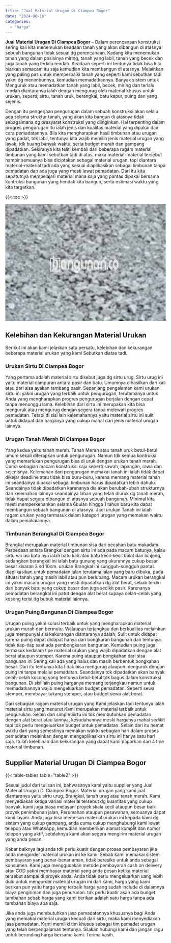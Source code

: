 ```yaml
---
title: "Jual Material Urugan Di Ciampea Bogor"
date: "2024-08-16"
categories: 
  - "harga"
---
```


**Jual Material Urugan Di Ciampea Bogor** – Dalam perencanaan konstruksi sering kali kita menemukan keadaan tanah yang akan dibangun di atasnya sebuah bangunan tidak sesuai dg perencanaan. Kadang kita menemukan tanah yang dalam posisinya miring, tanah yang labil, tanah yang becek dan juga tanah yang terlalu rendah. Keadaan seperti ini tentunya tidak bisa kita biarkan semacam itu saja kemudian kita membangun di atasnya. Melainkan yang paling pas untuk memperbaiki tanah yang seperti kami sebutkan tadi yakni dg menimbunnya, kemudian memadatkannya. Banyak sistem untuk Menguruk atau memadatkan tanah yang labil, becek, miring dan terlalu rendah diantaranya ialah dengan mengurug oleh material khusus untuk urukan, seperti; sirtu, tanah uruk, berangkal, batu kapur, puing dan yang sejenis.

Dengan itu pengerjaan pengurugan dalam sebuah konstruksi akan selalu ada selama struktur tanah, yang akan kita bangun di atasnya tidak sebagaimana dg prasyarat konstruksi yang diinginkan. Hal terpenting dalam progres pengurugan itu ialah jenis dan kualitas material yang dipakai dan cara pemadatannya. Bila kita mengharapkan hasil timbunan atau urugan yang padat, tdk labil, tentunya kita wajib memilih jenis material urugan yang layak, tdk buang banyak waktu, serta budget murah dan gampang dipadatkan. Sekiranya kita teliti kembali dari beberapa ragam material timbunan yang kami sebutkan tadi di atas, maka material-material tersebut hampir semuanya bisa diciptakan sebagai material urugan. tapi diantara material-material tadi ada yang sesuai diaplikasikan sebagai timbunan tanpa pemadatan dan ada juga yang mesti lewat pemadatan. Dari itu kita sepatutnya mempelajari material mana saja yang pantas dipakai bersama kontruksi bangunan yang hendak kita bangun, serta estimasi waktu yang kita targetkan.

{{< toc >}}

![Jual Material Urugan Di Ciampea Bogor](/images/jual-urugan-01.png)

## Kelebihan dan Kekurangan Material Urukan

Berikut ini akan kami jelaskan satu persatu, kelebihan dan kekurangan beberapa material urukan yang kami Sebutkan diatas tadi.

### Urukan Sirtu Di Ciampea Bogor

Yang pertama adalah material sirtu disebut juga dg sirtu urug. Sirtu urug ini yaitu material campuran antara pasir dan batu. Umumnya dihasilkan dari kali atau dari sisa ayakan tambang pasir. Sepanjang pengalaman kami urukan sirtu ini yakni urugan yang terbaik untuk pengurugan, terutamanya untuk Anda yang mengharapkan progres pengurugan berjalan dengan cepat tanpa menunggu lama. Kelebihan dari sirtu ini merupakan kita bisa menguruk atau mengurug dengan segera tanpa melewati progres pemadatan. Tetapi di sisi lain kelemahannya yaitu material sirtu ini sulit untuk didapat dan harganya yang cukup mahal dari jenis material urugan lainnya.

### Urugan Tanah Merah Di Ciampea Bogor

Yang kedua yaitu tanah merah. Tanah Merah atau tanah uruk betul-betul umum sekali diterapkan untuk pengurugan. Namun tdk semua kontruksi yang memerlukan pengurugan bisa di uruk dengan urukan tanah merah. Cuma sebagian macam konstruksi saja seperti sawah, lapangan, rawa dan sejenisnya. Kelemahan dari pengurugan memakai tanah ini ialah tidak dapat dikejar deadline atau tidak bisa buru-buru, karena memang material tanah ini seandainya dipakai sebagai timbunan harus dipadatkan lebih dahulu. Seandainya tidak dipadatkan karenanya dia akan berubah-ubah strukturnya dan kelemahan lainnya seandainya lahan yang telah diuruk dg tanah merah, tidak dapat segera dibangun di atasnya sebuah bangunan. Minimal kita mesti memperkenankan selama 6bulan hingga 1 tahun baru kita dapat membangun sebuah bangunan di atasnya. Jadi urukan Tanah ini ialah ragam urukan yang termasuk dalam kategori urugan yang memakan waktu dalam pemakaiannya.

### Timbunan Berangkal Di Ciampea Bogor

Brangkal merupakan material timbunan sisa dari pecahan batu makadam. Perbedaan antara Brangkal dengan sirtu ini ada pada macam batunya, kalau sirtu variasi batu nya ialah batu kali atau batu kecil-kecil bulat dan lonjong, sedangkan berangkal ini ialah batu gunung yang ukurannya cukup besar besar kisaran 3 sd 10cm. urukan Brangkal ini sungguh-sungguh pantas diaplikasikan untuk pemadatan jalan terutama jalan yang baru dibuka, pada situasi tanah yang masih labil atau pun berlubang. Macam urukan berangkal ini yakni macam urugan yang mesti dipadatkan dg alat berat, sebab terdiri dari banyak batu yang cukup besar dan juga sedikit pasir. Karenanya pemadatan berangkal ini patut dengan alat berat supaya celah-celah yang kosong terisi dg bubuk material lainnya.

### Urugan Puing Bangunan Di Ciampea Bogor

Urugan puing yakni solusi terbaik untuk yang mengharapkan material urukan murah dan bermutu. Walaupun terjangkau dan berkualitas melainkan juga mempunyai sisi kekurangan diantaranya adalah; Sulit untuk didapat karena puing dapat didapat hanya dari bongkaran bangunan dan tentunya tidak tiap-tiap saat ada pembongkaran bangunan. Kemudian puing juga termasuk kedalam tipe material urukan yang wajib dipadatkan dengan alat berat ataupun stemper. Karena puing ataupun bongkahan dari sisa bangunan ini Sering kali ada yang halus dan masih berbentuk bongkahan besar. Dari itu tentunya kita tidak bisa mengurug ataupun menguruk dengan puing ini tanpa melalui pemadatan. Seandainya tdk dipadatkan akan banyak celah-celah kosong yang tentunya betul-betul tdk bagus dalam konstruksi bangunan. Di sisi lain puing harganya memang terjangkau namun untuk memadatkannya wajib mengeluarkan budget pemadatan. Seperti sewa stemper, membayar tukang stemper, atau budget sewa alat berat.

Dari sebagian ragam material urugan yang Kami jelaskan tadi tentunya ialah material sirtu yang menurut Kami merupakan material terbaik untuk pengurukan. Selain dari simple Sirtu ini tdk membutuhkan pemadatan dengan alat berat atau lainnya, kesudahannya meski harganya mahal sedikit tapi tdk perlu mengeluarkan budget untuk pemadatan. Selain dari itu hemat waktu dari yang semestinya memakan waktu sebagian hari dalam proses pemadatan melainkan dengan mengaplikasikan sirtu ini hanya satu hari saja. Itulah kelebihan dan kekurangan yang dapat kami paparkan dari 4 tipe material timbunan.

## Supplier Material Urugan Di Ciampea Bogor

{{< table-tables table="table2" >}}

Sesuai judul dari tulisan ini, bahwasanya kami yaitu supplier yang Jual Material Urugan Di Ciampea Bogor. Material urugan yang kami jual diantaranya yaitu sirtu urug, Brangkal, tanah urug atau tanah merah. Kami menyediakan ketiga variasi material tersebut dg kuantitas yang cukup banyak, kami juga biasa melayani proyek skala kecil ataupun besar baik proyek penimbunan jalan, Perumahan ataupun pesawahan, semuanya dapat kami layani. Anda juga bisa memesan material urukan ini kepada kami dg sistem yang cukup gampang, anda cuma cukup menghubungi kami lewat telepon atau WhatsApp, kemudian memberikan alamat komplit dan nomor telepon yang aktif, setelahnya kami akan segera mengirim material urugan yang anda pesan.

Kabar baiknya lagi anda tdk perlu kuatir dengan proses pembayaran jika anda mengorder material urukan ini ke kami. Sebab kami memakai sistem pembayaran yang benar-benar aman, tidak beresiko untuk anda sebagai konsumen. Kami juga menggunakan metode pembayaran cash on delivery atau COD yakni membayar material yang anda pesan ketika material tersebut sampai di proyek anda. Anda tidak perlu mengeluarkan uang lebih dulu untuk mengorder material urugan ini dari kami, harga yang kami berikan pun yaitu harga yang terbaik harga yang sudah include di dalamnya biaya pengiriman dan juga penurunan. tdk perlu kuatir akan ada budget tambahan sebab harga yang kami berikan adalah satu harga tanpa ada tambahan biaya apa saja.

Jika anda juga membutuhkan jasa pemadatannya khususnya bagi Anda yang memakai material urugan kecuali dari sirtu, maka kami menyediakan jasa pemadatan. Kami memiliki tim khusus sebagai tim pemadat urugan yang telah berpengalaman tentunya. Silakan hubungi kami dan jangan ragu untuk berunding harga bersama kami. Terima kasih.
